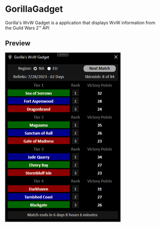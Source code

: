# GorillaGadget

Gorilla's WvW Gadget is a application that displays WvW information from the Guild Wars 2™ API

## Preview
![preview](GorillaGadget/Preview.png)
